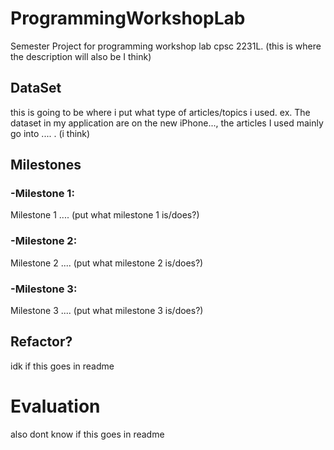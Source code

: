 


# ProgrammingWorkshopLab
Semester Project for programming workshop lab cpsc 2231L. (this is where the description will also be I think)

## DataSet
this is going to be where i put what type of articles/topics i used. ex. The dataset in my application are on the new iPhone..., the articles I used mainly go into .... . (i think) 

## Milestones

### -Milestone 1:
Milestone 1 .... (put what milestone 1 is/does?)

### -Milestone 2:
Milestone 2 .... (put what milestone 2 is/does?)

### -Milestone 3:
Milestone 3 .... (put what milestone 3 is/does?)

## Refactor?
idk if this goes in readme


# Evaluation
also dont know if this goes in readme
